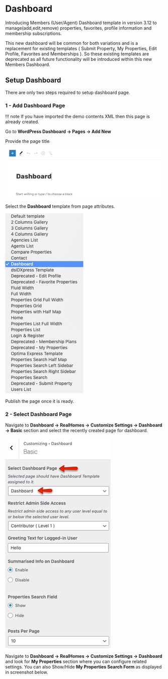 # Dashboard

Introducing Members (User/Agent) Dashboard template in version 3.12 to manage(add,edit,remove) properties, favorites, profile information and membership subscriptions. 

This new dashboard will be common for both variations and is a replacement for existing templates ( Submit Property, My Properties, Edit Profile, Favorites and Memberships ).
So these existing templates are deprecated as all future functionality will be introduced within this new Members Dashboard.

## Setup Dashboard

There are only two steps required to setup dashboard page.

### 1 - Add Dashboard Page

!!! note
    If you have imported the demo contents XML then this page is already created.

Go to **WordPress Dashboard → Pages → Add New**

Provide the page title 

![Add Dashboard Page](images/dashboard/add-dashboard-page.png)

Select the **Dashboard** template from page attributes.

![Dashboard Page Template](images/dashboard/dashboard-page-template.png)

Publish the page once it is ready.

### 2 - Select Dashboard Page 

Navigate to **Dashboard → RealHomes → Customize Settings → Dashboard → Basic** section and select the recently created page for dashboard.

![Dashboard Page Selection](images/dashboard/dashboard-page-selection.png)


Navigate to **Dashboard → RealHomes → Customize Settings → Dashboard** and look for **My Properties** section where you can configure related settings. You can also Show/Hide **My Properties Search Form** as displayed in screenshot below. 
